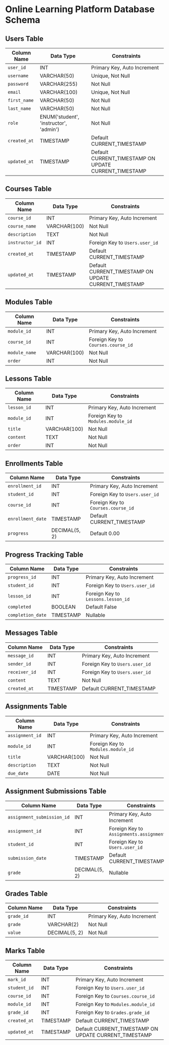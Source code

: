# Online Learning Platform Database Schema

## Users Table
| Column Name | Data Type | Constraints |
|-------------|------------|-------------|
| `user_id`   | INT        | Primary Key, Auto Increment |
| `username`  | VARCHAR(50)| Unique, Not Null |
| `password`  | VARCHAR(255)| Not Null |
| `email`     | VARCHAR(100)| Unique, Not Null |
| `first_name`| VARCHAR(50)| Not Null |
| `last_name` | VARCHAR(50)| Not Null |
| `role`      | ENUM('student', 'instructor', 'admin') | Not Null |
| `created_at`| TIMESTAMP  | Default CURRENT_TIMESTAMP |
| `updated_at`| TIMESTAMP  | Default CURRENT_TIMESTAMP ON UPDATE CURRENT_TIMESTAMP |

## Courses Table
| Column Name  | Data Type  | Constraints |
|--------------|------------|-------------|
| `course_id`  | INT        | Primary Key, Auto Increment |
| `course_name`| VARCHAR(100)| Not Null |
| `description`| TEXT       | Not Null |
| `instructor_id`| INT      | Foreign Key to `Users.user_id` |
| `created_at` | TIMESTAMP  | Default CURRENT_TIMESTAMP |
| `updated_at` | TIMESTAMP  | Default CURRENT_TIMESTAMP ON UPDATE CURRENT_TIMESTAMP |

## Modules Table
| Column Name  | Data Type  | Constraints |
|--------------|------------|-------------|
| `module_id`  | INT        | Primary Key, Auto Increment |
| `course_id`  | INT        | Foreign Key to `Courses.course_id` |
| `module_name`| VARCHAR(100)| Not Null |
| `order`      | INT        | Not Null |

## Lessons Table
| Column Name  | Data Type  | Constraints |
|--------------|------------|-------------|
| `lesson_id`  | INT        | Primary Key, Auto Increment |
| `module_id`  | INT        | Foreign Key to `Modules.module_id` |
| `title`      | VARCHAR(100)| Not Null |
| `content`    | TEXT       | Not Null |
| `order`      | INT        | Not Null |

## Enrollments Table
| Column Name  | Data Type  | Constraints |
|--------------|------------|-------------|
| `enrollment_id` | INT     | Primary Key, Auto Increment |
| `student_id`    | INT     | Foreign Key to `Users.user_id` |
| `course_id`     | INT     | Foreign Key to `Courses.course_id` |
| `enrollment_date`| TIMESTAMP | Default CURRENT_TIMESTAMP |
| `progress`      | DECIMAL(5, 2) | Default 0.00 |

## Progress Tracking Table
| Column Name   | Data Type  | Constraints |
|---------------|------------|-------------|
| `progress_id` | INT        | Primary Key, Auto Increment |
| `student_id`  | INT        | Foreign Key to `Users.user_id` |
| `lesson_id`   | INT        | Foreign Key to `Lessons.lesson_id` |
| `completed`   | BOOLEAN    | Default False |
| `completion_date` | TIMESTAMP | Nullable |

## Messages Table
| Column Name | Data Type  | Constraints |
|-------------|------------|-------------|
| `message_id`| INT        | Primary Key, Auto Increment |
| `sender_id` | INT        | Foreign Key to `Users.user_id` |
| `receiver_id`| INT       | Foreign Key to `Users.user_id` |
| `content`   | TEXT       | Not Null |
| `created_at`| TIMESTAMP  | Default CURRENT_TIMESTAMP |

## Assignments Table
| Column Name  | Data Type  | Constraints |
|--------------|------------|-------------|
| `assignment_id` | INT     | Primary Key, Auto Increment |
| `module_id` | INT        | Foreign Key to `Modules.module_id` |
| `title`     | VARCHAR(100)| Not Null |
| `description`| TEXT      | Not Null |
| `due_date`  | DATE       | Not Null |

## Assignment Submissions Table
| Column Name  | Data Type  | Constraints |
|--------------|------------|-------------|
| `assignment_submission_id` | INT | Primary Key, Auto Increment |
| `assignment_id` | INT      | Foreign Key to `Assignments.assignment_id` |
| `student_id`   | INT       | Foreign Key to `Users.user_id` |
| `submission_date` | TIMESTAMP | Default CURRENT_TIMESTAMP |
| `grade`       | DECIMAL(5, 2) | Nullable |

## Grades Table
| Column Name  | Data Type  | Constraints |
|--------------|------------|-------------|
| `grade_id`   | INT        | Primary Key, Auto Increment |
| `grade`      | VARCHAR(2) | Not Null |
| `value`      | DECIMAL(5, 2) | Not Null |

## Marks Table
| Column Name  | Data Type  | Constraints |
|--------------|------------|-------------|
| `mark_id`    | INT        | Primary Key, Auto Increment |
| `student_id` | INT        | Foreign Key to `Users.user_id` |
| `course_id`  | INT        | Foreign Key to `Courses.course_id` |
| `module_id`  | INT        | Foreign Key to `Modules.module_id` |
| `grade_id`   | INT        | Foreign Key to `Grades.grade_id` |
| `created_at` | TIMESTAMP  | Default CURRENT_TIMESTAMP |
| `updated_at` | TIMESTAMP  | Default CURRENT_TIMESTAMP ON UPDATE CURRENT_TIMESTAMP |
